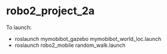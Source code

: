 # robo2_project_2a
To launch:

- roslaunch mymobibot_gazebo mymobibot_world_loc.launch
- roslaunch robo2_mobile random_walk.launch

